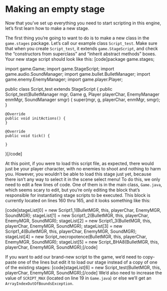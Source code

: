 # Making an empty stage
Now that you’ve set up everything you need to start scripting in this engine, let’s first learn how to make a new stage.

The first thing you’re going to want to do is to make a new class in the `game.stages` package. Let’s call our example class `Script_test`. Make sure that when you create `Script_test`, it extends `game.StageScript`, and check the “constructors from superclass” and “inherit abstract methods” boxes. Your new stage script should look like this:
[code]package game.stages;

import game.Game;
import game.StageScript;
import game.audio.SoundManager;
import game.bullet.BulletManager;
import game.enemy.EnemyManager;
import game.player.Player;

public class Script_test extends StageScript {
	public Script_test(BulletManager mgr, Game g, Player playerChar, EnemyManager enmMgr, SoundManager smgr) {
		super(mgr, g, playerChar, enmMgr, smgr);
	}

	@Override
	public void initActions() {
	}

	@Override
	public void tick() {

	}
}[/code]

At this point, if you were to load this script file, as expected, there would just be your player character, with no enemies to shoot and nothing to harm you. However, you wouldn’t be able to load this stage just yet, because there isn’t any way to select it in the scene select menu! To do this, we only need to edit a few lines of code.
One of them is in the main class, `Game.java`, which seems scary to edit, but you’re only editing the block that’s responsible for instantiating stage scripts to be executed. This block is currently located on lines 160 thru 165, and it looks something like this:

[code]stageList[0] = new Script1_1(BulletMGR, this, playerChar, EnemyMGR, SoundMGR);
stageList[1] = new Script1_2(BulletMGR, this, playerChar, EnemyMGR, SoundMGR);
stageList[2] = new Script1_3(BulletMGR, this, playerChar, EnemyMGR, SoundMGR);
stageList[3] = new Script1_4(BulletMGR, this, playerChar, EnemyMGR, SoundMGR);
stageList[4] = new Script_necropotence(BulletMGR, this, playerChar, EnemyMGR, SoundMGR);
stageList[5] = new Script_BHA8(BulletMGR, this, playerChar, EnemyMGR, SoundMGR);[/code]

If you want to add our brand-new script to the game, we’d need to copy-paste one of the lines but edit it to load our stage instead of a copy of one of the existing stages: [code]stageList[6] = new Script_test(BulletMGR, this, playerChar, EnemyMGR, SoundMGR);[/code]
We’d also need to increase the value of `SCRIPT_MAX` (located on line 19 in `Game.java`) or else we’ll get an `ArrayIndexOutOfBoundsException`.
